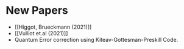 # New Papers
- [[Higgot, Brueckmann (2021)]]
- [[Vulliot et.al (2021)]]
- Quantum Error correction using Kiteav-Gottesman-Preskill Code.